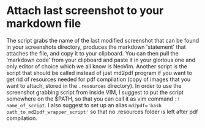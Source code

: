 # Attach last screenshot to your markdown file

The script grabs the name of the last modified screenshot that can be found in your screenshots directory, produces the markdown 'statement' that attaches the file, and copy it to your clipboard. You can then pull the 'markdown code' from your clipboard and paste it in your glorious one and only editor of choice which we all know is NeoVim. Another script is the script that should be called instead of just md2pdf program if you want to get rid of resources needed for pdf compilation (copy of images that you want to attach, stored in the `.resources` directory). In order to use the screenshot grabbing script from inside VIM, I suggest to put the script somewhere on the $PATH, so that you can call it as  vim command `:!  name_of_script`. I also suggest to set up an alias `md2pdf='bash path_to_md2pdf_wrapper_script'` so that no .resources folder is left after pdf compilation.
